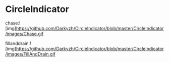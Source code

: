 # CircleIndicator

chase:![img]https://github.com/Darkyzh/CircleIndicator/blob/master/CircleIndicator/images/Chase.gif

fillanddrain:![img]https://github.com/Darkyzh/CircleIndicator/blob/master/CircleIndicator/images/FillAndDrain.gif
